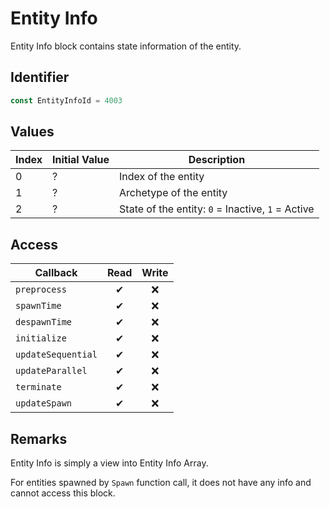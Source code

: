 # Entity Info

Entity Info block contains state information of the entity.

## Identifier

```ts
const EntityInfoId = 4003
```

## Values

| Index | Initial Value | Description                                       |
| ----- | ------------- | ------------------------------------------------- |
| 0     | ?             | Index of the entity                               |
| 1     | ?             | Archetype of the entity                           |
| 2     | ?             | State of the entity: `0` = Inactive, `1` = Active |

## Access

| Callback           | Read | Write |
| ------------------ | :--: | :---: |
| `preprocess`       |  ✔   |  ❌   |
| `spawnTime`        |  ✔   |  ❌   |
| `despawnTime`      |  ✔   |  ❌   |
| `initialize`       |  ✔   |  ❌   |
| `updateSequential` |  ✔   |  ❌   |
| `updateParallel`   |  ✔   |  ❌   |
| `terminate`        |  ✔   |  ❌   |
| `updateSpawn`      |  ✔   |  ❌   |

## Remarks

Entity Info is simply a view into Entity Info Array.

For entities spawned by `Spawn` function call, it does not have any info and cannot access this block.
